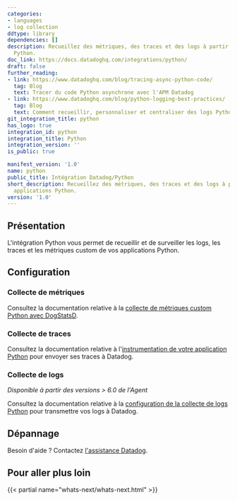 ```yaml
---
categories:
- languages
- log collection
ddtype: library
dependencies: []
description: Recueillez des métriques, des traces et des logs à partir de vos applications
  Python.
doc_link: https://docs.datadoghq.com/integrations/python/
draft: false
further_reading:
- link: https://www.datadoghq.com/blog/tracing-async-python-code/
  tag: Blog
  text: Tracer du code Python asynchrone avec l'APM Datadog
- link: https://www.datadoghq.com/blog/python-logging-best-practices/
  tag: Blog
  text: Comment recueillir, personnaliser et centraliser des logs Python
git_integration_title: python
has_logo: true
integration_id: python
integration_title: Python
integration_version: ''
is_public: true

manifest_version: '1.0'
name: python
public_title: Intégration Datadog/Python
short_description: Recueillez des métriques, des traces et des logs à partir de vos
  applications Python.
version: '1.0'
---
```


## Présentation

L'intégration Python vous permet de recueillir et de surveiller les logs, les traces et les métriques custom de vos applications Python.

## Configuration

### Collecte de métriques

Consultez la documentation relative à la [collecte de métriques custom Python avec DogStatsD][1].

### Collecte de traces

Consultez la documentation relative à l'[instrumentation de votre application Python][2] pour envoyer ses traces à Datadog.

### Collecte de logs

_Disponible à partir des versions > 6.0 de l'Agent_

Consultez la documentation relative à la [configuration de la collecte de logs Python][3] pour transmettre vos logs à Datadog.

## Dépannage

Besoin d'aide ? Contactez [l'assistance Datadog][4].

## Pour aller plus loin

{{< partial name="whats-next/whats-next.html" >}}

[1]: https://docs.datadoghq.com/fr/developers/dogstatsd/?tab=python
[2]: https://docs.datadoghq.com/fr/tracing/setup/python/
[3]: https://docs.datadoghq.com/fr/logs/log_collection/python/
[4]: https://docs.datadoghq.com/fr/help/
